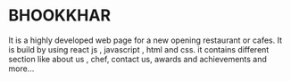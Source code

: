 # BHOOKKHAR
It is a highly developed web page for a new opening restaurant or cafes.
It is build by using react js , javascript , html and css.
it contains different section like about us , chef, contact us, awards and achievements and more...
